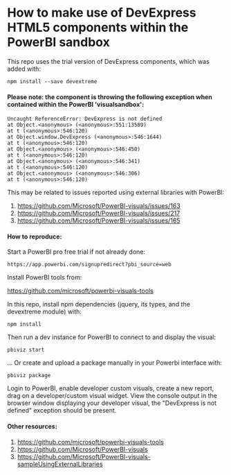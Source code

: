 # How to make use of DevExpress HTML5 components within the PowerBI sandbox

This repo uses the trial version of DevExpress components, which was added with:

    npm install --save devextreme

#### Please note: the component is throwing the following exception when contained within the PowerBI 'visualsandbox':

    Uncaught ReferenceError: DevExpress is not defined
    at Object.<anonymous> (<anonymous>:551:13589)
    at t (<anonymous>:546:120)
    at Object.window.DevExpress (<anonymous>:546:1644)
    at t (<anonymous>:546:120)
    at Object.<anonymous> (<anonymous>:546:450)
    at t (<anonymous>:546:120)
    at Object.<anonymous> (<anonymous>:546:341)
    at t (<anonymous>:546:120)
    at Object.<anonymous> (<anonymous>:546:306)
    at t (<anonymous>:546:120)

This may be related to issues reported using external libraries with PowerBI:

1. https://github.com/Microsoft/PowerBI-visuals/issues/163
1. https://github.com/Microsoft/PowerBI-visuals/issues/217
1. https://github.com/Microsoft/PowerBI-visuals/issues/165

#### How to reproduce:

Start a PowerBI pro free trial if not already done:

    https://app.powerbi.com/signupredirect?pbi_source=web

Install PowerBI tools from:

https://github.com/microsoft/powerbi-visuals-tools

In this repo, install npm dependencies (jquery, its types, and the devextreme module) with:

    npm install

Then run a dev instance for PowerBI to connect to and display the visual:

    pbiviz start

... Or create and upload a package manually in your Powerbi interface with:

    pbiviz package

Login to PowerBI, enable developer custom visuals, create a new report, drag on a developer/custom visual widget.  View the console output in the browser window displaying your developer visual, the "DevExpress is not defined" exception should be present.

#### Other resources:

1. https://github.com/microsoft/powerbi-visuals-tools
1. https://github.com/Microsoft/PowerBI-visuals
1. https://github.com/Microsoft/PowerBI-visuals-sampleUsingExternalLibraries
